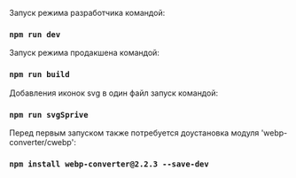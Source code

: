 Запуск режима разработчика командой:
### `npm run dev`

Запуск режима продакшена командой:
### `npm run build`

Добавления иконок svg в один файл запуск командой:
### `npm run svgSprive`

Перед первым запуском также потребуется доустановка модуля 'webp-converter/cwebp':
### `npm install webp-converter@2.2.3 --save-dev`